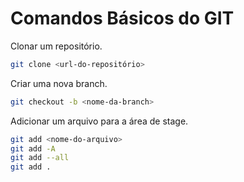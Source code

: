 # Comandos Básicos do GIT

Clonar um repositório.
```sh
git clone <url-do-repositório>
```
Criar uma nova branch.
```sh
git checkout -b <nome-da-branch>
```
Adicionar um arquivo para a área de stage.
```sh
git add <nome-do-arquivo>
git add -A
git add --all
git add .
```

